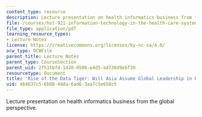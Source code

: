 ```yaml
---
content_type: resource
description: Lecture presentation on health informatics business from the global perspective.
file: /courses/hst-921-information-technology-in-the-health-care-system-of-the-future-spring-2009/464637c56b8848da6ad63aa7c5e658c5_MITHST_921S09_lec14_strier.pdf
file_type: application/pdf
learning_resource_types:
- Lecture Notes
license: https://creativecommons.org/licenses/by-nc-sa/4.0/
ocw_type: OCWFile
parent_title: Lecture Notes
parent_type: CourseSection
parent_uid: 2f515bfd-1d28-0500-e4d5-ad730d9ebf30
resourcetype: Document
title: 'Rise of the Data Tiger: Will Asia Assume Global Leadership in Health Informatics?'
uid: 464637c5-6b88-48da-6ad6-3aa7c5e658c5
---
```

Lecture presentation on health informatics business from the global perspective.